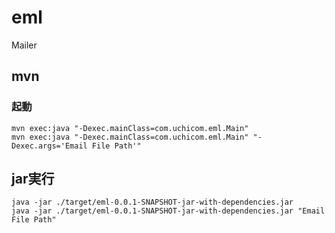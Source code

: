 # eml
Mailer

## mvn
### 起動
```
mvn exec:java "-Dexec.mainClass=com.uchicom.eml.Main"
mvn exec:java "-Dexec.mainClass=com.uchicom.eml.Main" "-Dexec.args='Email File Path'"
```

## jar実行
```
java -jar ./target/eml-0.0.1-SNAPSHOT-jar-with-dependencies.jar 
java -jar ./target/eml-0.0.1-SNAPSHOT-jar-with-dependencies.jar "Email File Path"
```
